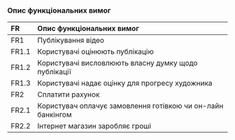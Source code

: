 ### Опис функціональних вимог

|FR | Опис функціональних вимог|
|:-|:-|
|FR1|Публікування відео|
|FR1.1| Користувачі оцінюють публікацію |
|FR1.2| Користувачі висловлюють власну думку щодо публікації|
|FR1.3| Користувачі надає оцінку для прогресу художника|
|FR2|Cплатити рахунок|
|FR2.1| Користувач оплачує замовлення готівкою чи он-лайн банкінгом |
|FR2.2| Інтернет магазин заробляє гроші|
